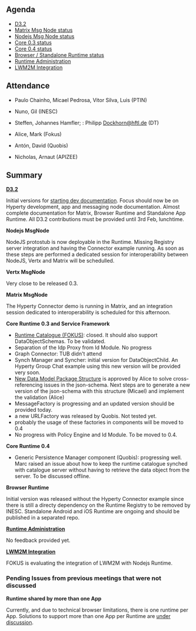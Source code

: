 Agenda
------

-	[D3.2](https://github.com/reTHINK-project/core-framework/labels/D3.2)
-	[Matrix Msg Node status](https://github.com/reTHINK-project/dev-msg-node-matrix)
-	[Nodejs Msg Node status](https://github.com/reTHINK-project/dev-msg-node-nodejs/issues)
-	[Core 0.3 status](https://github.com/reTHINK-project/dev-runtime-core/milestones/Core%200.3%20)
-	[Core 0.4 status](https://github.com/reTHINK-project/dev-runtime-core/milestones/Core%200.4%20)
-	[Browser / Standalone Runtime status](https://github.com/reTHINK-project/dev-runtime-browser/issues)
-	[Runtime Administration](https://github.com/reTHINK-project/core-framework/issues/160)
-	[LWM2M Integration](https://github.com/reTHINK-project/core-framework/issues/159)

Attendance
----------

-	Paulo Chainho, Micael Pedrosa, Vitor Silva, Luis (PTIN)
-	Nuno, Gil (INESC)
-	Steffen, Johannes Hamfler; : Philipp Dockhorn@hftl.de (DT)
-	Alice, Mark (Fokus)
-	Antón, David (Quobis)

-	Nicholas, Arnaut (APIZEE)

Summary
-------

**[D3.2](https://github.com/reTHINK-project/core-framework/labels/D3.2)**

Initial versions for [starting dev documentation](https://github.com/reTHINK-project/dev-service-framework/blob/develop/docs/manuals/hyperty.md). Focus should now be on Hyperty development, app and messaging node documentation. Almost complete documentation for Matrix, Browser Runtime and Standalone App Runtime. All D3.2 contributions must be provided until 3rd Feb, lunchtime.

**Nodejs MsgNode**

NodeJS protostub is now deployable in the Runtime. Missing Registry server integration and having the Connector example running. As soon as these steps are performed a dedicated session for interoperability between NodeJS, Vertx and Matrix will be schedulled.

**Vertx MsgNode**

Very close to be released 0.3.

**Matrix MsgNode**

The Hyperty Connector demo is running in Matrix, and an integration session dedicated to interoperability is scheduled for this afternoon.

**Core Runtime 0.3 and Service Framework**

-	[Runtime Catalogue (FOKUS)](https://github.com/reTHINK-project/dev-runtime-core/issues/3): closed. It should also support DataObjectSchemas. To be validated.
-	Separation of the Idp Proxy from Id Module. No progress
-	Graph Connector: TUB didn't attend
-	Synch Manager and Syncher: initial version for DataObjectChild. An Hyperty Group Chat example using this new version will be provided very soon.
-	[New Data Model Package Structure](https://github.com/reTHINK-project/dev-service-framework/issues/16) is approved by Alice to solve cross-referencing issues in the json-schema. Next steps are to generate a new version of the json-schema with this structure (Micael) and implement the validation (Alice)
-	MessageFactory is progressing and an updated version should be provided today.
-	a new URLFactory was released by Quobis. Not tested yet.
-	probably the usage of these factories in components will be moved to 0.4
-	No progress with Policy Engine and Id Module. To be moved to 0.4.

**Core Runtime 0.4**

-	Generic Persistence Manager component (Quobis): progressing well. Marc raised an issue about how to keep the runtime catalogue synched with catalogue server without having to retrieve the data object from the server. To be discussed offline.

**Browser Runtime**

Initial version was released without the Hyperty Connector example since there is still a directy dependency on the Runtime Registry to be removed by INESC. Standalone Android and iOS Runtime are ongoing and should be published in a separated repo.

**[Runtime Administration](https://github.com/reTHINK-project/core-framework/issues/160)**

No feedback provided yet.

**[LWM2M Integration](https://github.com/reTHINK-project/core-framework/issues/159)**

FOKUS is evaluating the integration of LWM2M with Nodejs Runtime.

### Pending Issues from previous meetings that were not discussed

**Runtime shared by more than one App**

Currently, and due to technical browser limitations, there is one runtime per App. Solutions to support more than one App per Runtime are [under discussion](https://github.com/reTHINK-project/core-framework/issues/137).
